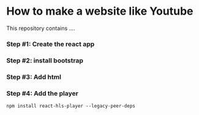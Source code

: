 # How to make a website like Youtube

This repository contains ....


### Step #1: Create the react app

### Step #2: install bootstrap

### Step #3: Add html

### Step #4: Add the player
    npm install react-hls-player --legacy-peer-deps





